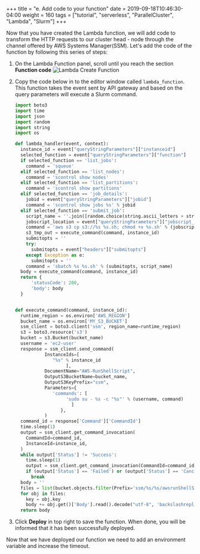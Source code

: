 +++
title = "e. Add code to your function"
date = 2019-09-18T10:46:30-04:00
weight = 160
tags = ["tutorial", "serverless", "ParallelCluster", "Lambda", "Slurm"]
+++

Now that you have created the Lambda function, we will add code to transform the HTTP requests to our cluster head - node through the channel offered by AWS Systems Manager(SSM). Let's add the code of the function by following this series of steps:

1. On the Lambda Function panel, scroll until you reach the section **Function code**
![Lambda Create Function](/images/serverless/lambda-create4.png)

2. Copy the code below in to the editor window called `lambda_function`. This function takes the event sent by API gateway and based on the query parameters will execute a Slurm command.
    ```python
    import boto3
    import time
    import json
    import random
    import string
    import os

    def lambda_handler(event, context):
      instance_id = event["queryStringParameters"]["instanceid"]
      selected_function = event["queryStringParameters"]["function"]
      if selected_function == 'list_jobs':
        command = 'squeue'
      elif selected_function == 'list_nodes':
        command = 'scontrol show nodes'
      elif selected_function == 'list_partitions':
        command = 'scontrol show partitions'
      elif selected_function == 'job_details':
        jobid = event["queryStringParameters"]["jobid"]
        command = 'scontrol show jobs %s' % jobid
      elif selected_function == 'submit_job':
        script_name = ''.join([random.choice(string.ascii_letters + string.digits) for n in range(10)])
        jobscript_location = event["queryStringParameters"]["jobscript_location"]
        command = 'aws s3 cp s3://%s %s.sh; chmod +x %s.sh' % (jobscript_location, script_name, script_name)
        s3_tmp_out = execute_command(command, instance_id)
        submitopts = ''
        try:
          submitopts = event["headers"]["submitopts"]
        except Exception as e:
          submitopts = ''
        command = 'sbatch %s %s.sh' % (submitopts, script_name)
      body = execute_command(command, instance_id)
      return {
          'statusCode': 200,
          'body': body
      }


    def execute_command(command, instance_id):
      runtime_region = os.environ['AWS_REGION']
      bucket_name = os.environ['MY_S3_BUCKET']
      ssm_client = boto3.client('ssm', region_name=runtime_region)
      s3 = boto3.resource('s3')
      bucket = s3.Bucket(bucket_name)
      username = 'ec2-user'
      response = ssm_client.send_command(
               InstanceIds=[
                  "%s" % instance_id
                       ],
               DocumentName="AWS-RunShellScript",
               OutputS3BucketName=bucket_name,
               OutputS3KeyPrefix="ssm",
               Parameters={
                  'commands': [
                       'sudo su - %s -c "%s"' % (username, command)
                         ]
                     },
               )
      command_id = response['Command']['CommandId']
      time.sleep(1)
      output = ssm_client.get_command_invocation(
        CommandId=command_id,
        InstanceId=instance_id,
      )
      while output['Status'] != 'Success':
        time.sleep(1)
        output = ssm_client.get_command_invocation(CommandId=command_id, InstanceId=instance_id)
        if (output['Status'] == 'Failed') or (output['Status'] == 'Cancelled') or (output['Status'] == 'TimedOut'):
          break
      body = ''
      files = list(bucket.objects.filter(Prefix='ssm/%s/%s/awsrunShellScript/0.awsrunShellScript' % (command_id, instance_id)))
      for obj in files:
        key = obj.key
        body += obj.get()['Body'].read().decode("utf-8", 'backslashreplace')
      return body
    ```

3. Click **Deploy** in top right to save the function. When done, you will be informed that it has been successfully deployed.

Now that we have deployed our function we need to add an environment variable and increase the timeout.
